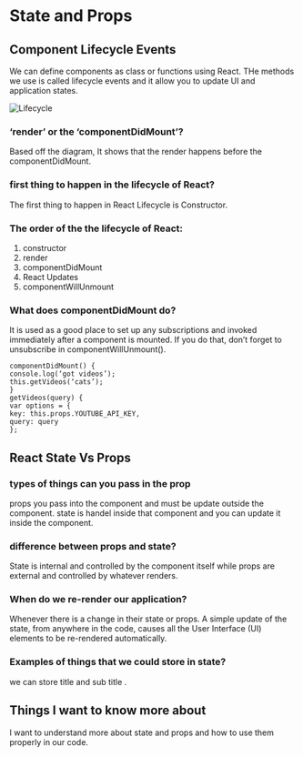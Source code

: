 # State and Props



## Component Lifecycle Events

We can define components as class or functions using React. THe methods we use is called lifecycle events and it allow you to update UI and application states.


![Lifecycle](https://miro.medium.com/max/2000/0*0saPKFiTUk6W3FYp)

### ‘render’ or the ‘componentDidMount’?

Based off the diagram, It shows that the render happens before the componentDidMount.

### first thing to happen in the lifecycle of React?

The first thing to happen in React Lifecycle is Constructor.

### The order of the the lifecycle of React:
 
 1. constructor
 2. render
 3. componentDidMount
 4. React Updates
 5. componentWillUnmount

 ### What does componentDidMount do?

 It is used as a good place to set up any subscriptions and invoked immediately after a component is mounted. If you do that, don’t forget to unsubscribe in componentWillUnmount().

 ```
 componentDidMount() {
console.log(‘got videos’);
this.getVideos(‘cats’);
}
getVideos(query) {
var options = {
key: this.props.YOUTUBE_API_KEY,
query: query
};
```

## React State Vs Props


### types of things can you pass in the prop
props you pass into the component and must be update outside the component.
state is handel inside that component and you can update it inside the component.

### difference between props and state?

State is internal and controlled by the component itself while props are external and controlled by whatever renders.

### When do we re-render our application?

Whenever there is a change in their state or props. A simple update of the state, from anywhere in the code, causes all the User Interface (UI) elements to be re-rendered automatically.

### Examples of things that we could store in state?
we can store title and sub title .



## Things I want to know more about
I want to understand more about state and props and how to use them properly in our code.